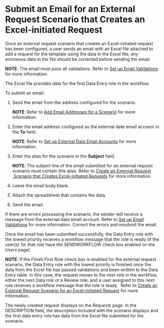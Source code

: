 # Submit an Email for an External Request Scenario that Creates an Excel-initiated Request

Once an external request scenario that creates an Excel-initiated
request has been configured, a user sends an email with an Excel file
attached to add a request for the template using the data in the Excel
file; any erroneous data in the file should be corrected before sending
the email.

**NOTE**: The email must pass all validations. Refer to [Set up Email
Validations](Set_up_Email_Validations.htm) for more information.

The Excel file provides data for the first Data Entry role in the
workflow.

To submit an email:

1.  Send the email from the address configured for the scenario.
    
    **NOTE**: Refer to [Add Email Addresses for a
    Scenario](Add_Email_Addresses_for_a_Scenario.htm) for more
    information.

2.  Enter the email address configured as the external date email
    account in the **To** field.
    
    **NOTE**: Refer to [Set up External Data Email
    Accounts](../Config/Set_up_an_External_Data_Email_Account.htm) for
    more information.

3.  Enter the alias for the scenario in the **Subject** field.
    
    **NOTE**: The subject line of the email submitted for an external
    request scenario must contain this alias. Refer to [Create an
    External Request <span> </span>Scenario that Creates Excel-initiated
    Requests](Create_an_External_Request_Scenario_for_an_Excel_Initiated_Requestel.htm)
    for more information.

4.  Leave the email body blank.

5.  Attach the spreadsheet that contains the data.

6.  Send the email.

If there are errors processing the scenario, the sender will receive a
message from the external data email account. Refer to [Set up Email
Validations](Set_up_Email_Validations.htm) for more information. Correct
the errors and resubmit the email.

Once the email has been submitted successfully, the Data Entry role with
the lowest priority receives a workflow message that the role is ready
(if the user(s) for that role have the
<span>SEND</span><span>WORKFLOW</span> check box enabled on the *Users*
page).

**NOTE**: If the Finish First Role check box is enabled for the external
request scenario, the Data Entry role with the lowest priority is
finished once the data from the Excel file has passed validations and
been written to the Data Entry table. In this case, the request moves to
the next role in the workflow, either the next Data role or a Review
role, and a user assigned to this next role receives a workflow message
that the role is ready. <span> </span>Refer to [Create an External
Request Scenario for an Excel-initiated
Request](Create_an_External_Request_Scenario_for_an_Excel_Initiated_Requestel.htm)
for more information.

The newly created request displays on the *Requests* page. In the
<span>DESCRIPTION</span> field, the description included with the
scenario displays and the first data entry role has data from the Excel
file submitted for the scenario.
